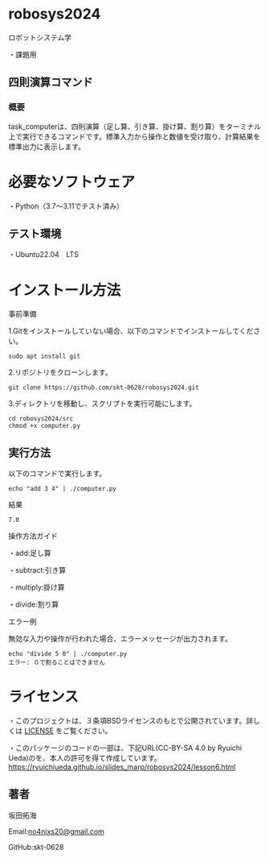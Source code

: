 # robosys2024

ロボットシステム学

・課題用

## 四則演算コマンド

### 概要

task_computerは、四則演算（足し算、引き算、掛け算、割り算）をターミナル上で実行できるコマンドです。標準入力から操作と数値を受け取り、計算結果を標準出力に表示します。

# 必要なソフトウェア

・Python（3.7～3.11でテスト済み）

## テスト環境

・Ubuntu22.04　LTS

# インストール方法

事前準備

1.Gitをインストールしていない場合、以下のコマンドでインストールしてください。

```
sudo apt install git
```

2.リポジトリをクローンします。

```
git clone https://github.com/skt-0628/robosys2024.git

```

3.ディレクトリを移動し、スクリプトを実行可能にします。

```
cd robosys2024/src
chmod +x computer.py
```

## 実行方法

以下のコマンドで実行します。

```
echo "add 3 4" | ./computer.py
```

結果

```
7.0
```

操作方法ガイド

・add:足し算

・subtract:引き算

・multiply:掛け算

・divide:割り算


エラー例

無効な入力や操作が行われた場合、エラーメッセージが出力されます。


```
echo "divide 5 0" | ./computer.py
エラー: ０で割ることはできません
```

# ライセンス


・このプロジェクトは、３条項BSDライセンスのもとで公開されています。詳しくは [LICENSE](LICENSE) をご覧ください。

・このパッケージのコードの一部は、下記URL(CC-BY-SA 4.0 by Ryuichi Ueda)のを、本人の許可を得て作成しています。
　https://ryuichiueda.github.io/slides_marp/robosys2024/lesson6.html

## 著者

坂田拓海

Email:no4nixs20@gmail.com

GitHub:skt-0628

